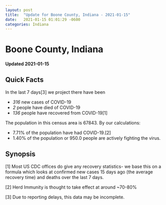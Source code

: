```yaml
---
layout: post
title:  "Update for Boone County, Indiana - 2021-01-15"
date:   2021-01-15 01:01:29 -0600
categories: Indiana
---
```


# Boone County, Indiana
#### Updated 2021-01-15

## Quick Facts

In the last 7 days[3] we project there have been
- *316* new cases of COVID-19
- *2* people have died of COVID-19
- *136* people have recovered from COVID-19[1]

The population in this census area is 67843. By our calculations:
- 7.71% of the population have had COVID-19.[2]
- 1.40% of the population or 950.0 people are actively fighting the virus.

## Synopsis




[1] Most US CDC offices do give any recovery statistics- we base this on a formula which looks at confirmed new cases
15 days ago (the average recovery time) and deaths over the last 7 days.

[2] Herd Immunity is thought to take effect at around ~70-80%

[3] Due to reporting delays, this data may be incomplete.
 
    